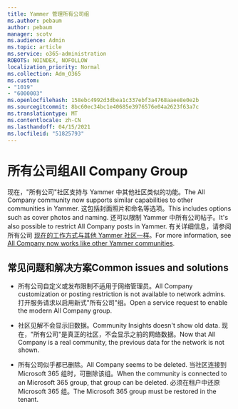 ```yaml
---
title: Yammer 管理所有公司组
ms.author: pebaum
author: pebaum
manager: scotv
ms.audience: Admin
ms.topic: article
ms.service: o365-administration
ROBOTS: NOINDEX, NOFOLLOW
localization_priority: Normal
ms.collection: Adm_O365
ms.custom:
- "1019"
- "6000003"
ms.openlocfilehash: 158ebc4992d3dbea1c337ebf3a4768aaee8e0e2b
ms.sourcegitcommit: 8bc60ec34bc1e40685e3976576e04a2623f63a7c
ms.translationtype: MT
ms.contentlocale: zh-CN
ms.lasthandoff: 04/15/2021
ms.locfileid: "51825793"
---
```

# <a name="all-company-group"></a><span data-ttu-id="81ba5-102">所有公司组</span><span class="sxs-lookup"><span data-stu-id="81ba5-102">All Company Group</span></span>

<span data-ttu-id="81ba5-103">现在，"所有公司"社区支持与 Yammer 中其他社区类似的功能。</span><span class="sxs-lookup"><span data-stu-id="81ba5-103">The All Company community now supports similar capabilities to other communities in Yammer.</span></span> <span data-ttu-id="81ba5-104">这包括封面照片和命名等选项。</span><span class="sxs-lookup"><span data-stu-id="81ba5-104">This includes options such as cover photos and naming.</span></span> <span data-ttu-id="81ba5-105">还可以限制 Yammer 中所有公司帖子。</span><span class="sxs-lookup"><span data-stu-id="81ba5-105">It's also possible to restrict All Company posts in Yammer.</span></span> <span data-ttu-id="81ba5-106">有关详细信息，请参阅所有公司 [现在的工作方式与其他 Yammer 社区一样](https://docs.microsoft.com/yammer/manage-yammer-groups/yammer-all-company-yammer-community)。</span><span class="sxs-lookup"><span data-stu-id="81ba5-106">For more information, see [All Company now works like other Yammer communities](https://docs.microsoft.com/yammer/manage-yammer-groups/yammer-all-company-yammer-community).</span></span>

## <a name="common-issues-and-solutions"></a><span data-ttu-id="81ba5-107">常见问题和解决方案</span><span class="sxs-lookup"><span data-stu-id="81ba5-107">Common issues and solutions</span></span>

- <span data-ttu-id="81ba5-108">所有公司自定义或发布限制不适用于网络管理员。</span><span class="sxs-lookup"><span data-stu-id="81ba5-108">All Company customization or posting restriction is not available to network admins.</span></span> <span data-ttu-id="81ba5-109">打开服务请求以启用新式"所有公司"组。</span><span class="sxs-lookup"><span data-stu-id="81ba5-109">Open a service request to enable the modern All Company group.</span></span>

- <span data-ttu-id="81ba5-110">社区见解不会显示旧数据。</span><span class="sxs-lookup"><span data-stu-id="81ba5-110">Community Insights doesn't show old data.</span></span> <span data-ttu-id="81ba5-111">现在，"所有公司"是真正的社区，不会显示之前的网络数据。</span><span class="sxs-lookup"><span data-stu-id="81ba5-111">Now that All Company is a real community, the previous data for the network is not shown.</span></span>

- <span data-ttu-id="81ba5-112">所有公司似乎都已删除。</span><span class="sxs-lookup"><span data-stu-id="81ba5-112">All Company seems to be deleted.</span></span> <span data-ttu-id="81ba5-113">当社区连接到 Microsoft 365 组时，可删除该组。</span><span class="sxs-lookup"><span data-stu-id="81ba5-113">When the community is connected to an Microsoft 365 group, that group can be deleted.</span></span> <span data-ttu-id="81ba5-114">必须在租户中还原 Microsoft 365 组。</span><span class="sxs-lookup"><span data-stu-id="81ba5-114">The Microsoft 365 group must be restored in the tenant.</span></span>

